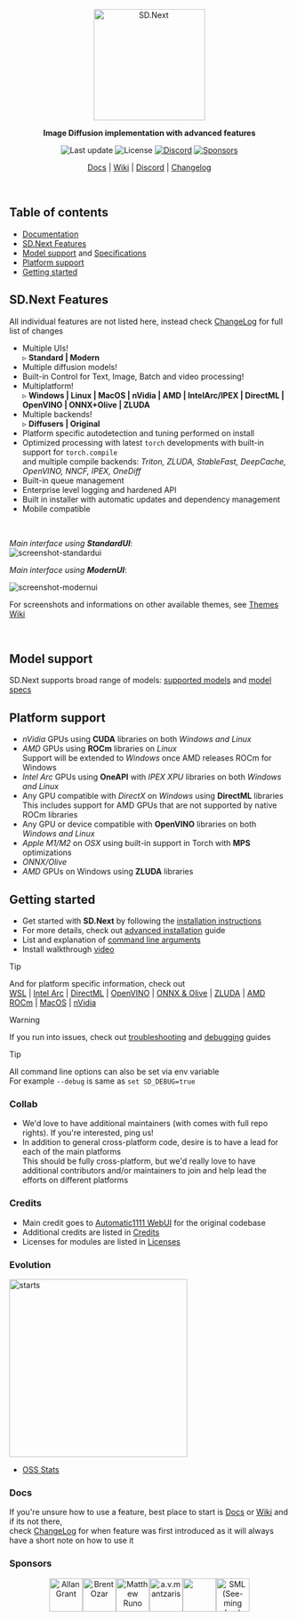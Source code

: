 <div align="center">
<img src="https://github.com/vladmandic/automatic/raw/master/html/logo-transparent.png" width=200 alt="SD.Next">

**Image Diffusion implementation with advanced features**

![Last update](https://img.shields.io/github/last-commit/vladmandic/automatic?svg=true)
![License](https://img.shields.io/github/license/vladmandic/automatic?svg=true)
[![Discord](https://img.shields.io/discord/1101998836328697867?logo=Discord&svg=true)](https://discord.gg/VjvR2tabEX)
[![Sponsors](https://img.shields.io/static/v1?label=Sponsor&message=%E2%9D%A4&logo=GitHub&color=%23fe8e86)](https://github.com/sponsors/vladmandic)

[Docs](https://vladmandic.github.io/sdnext-docs/) | [Wiki](https://github.com/vladmandic/automatic/wiki) | [Discord](https://discord.gg/VjvR2tabEX) | [Changelog](CHANGELOG.md)

</div>
</br>

## Table of contents

- [Documentation](https://vladmandic.github.io/sdnext-docs/)
- [SD.Next Features](#sdnext-features)
- [Model support](#model-support) and [Specifications]()
- [Platform support](#platform-support)
- [Getting started](#getting-started)

## SD.Next Features

All individual features are not listed here, instead check [ChangeLog](CHANGELOG.md) for full list of changes
- Multiple UIs!  
  ▹ **Standard | Modern**  
- Multiple diffusion models!  
- Built-in Control for Text, Image, Batch and video processing!  
- Multiplatform!  
 ▹ **Windows | Linux | MacOS | nVidia | AMD | IntelArc/IPEX | DirectML | OpenVINO | ONNX+Olive | ZLUDA**
- Multiple backends!  
  ▹ **Diffusers | Original**  
- Platform specific autodetection and tuning performed on install  
- Optimized processing with latest `torch` developments with built-in support for `torch.compile`  
  and multiple compile backends: *Triton, ZLUDA, StableFast, DeepCache, OpenVINO, NNCF, IPEX, OneDiff*  
- Built-in queue management  
- Enterprise level logging and hardened API  
- Built in installer with automatic updates and dependency management  
- Mobile compatible  

<br>

*Main interface using **StandardUI***:  
![screenshot-standardui](https://github.com/user-attachments/assets/cab47fe3-9adb-4d67-aea9-9ee738df5dcc)

*Main interface using **ModernUI***:  

![screenshot-modernui](https://github.com/user-attachments/assets/39e3bc9a-a9f7-4cda-ba33-7da8def08032)

For screenshots and informations on other available themes, see [Themes Wiki](wiki/Themes.md)

<br>

## Model support

SD.Next supports broad range of models: [supported models](wiki/Model-Support.md) and [model specs](wiki/Models.md)  

## Platform support

- *nVidia* GPUs using **CUDA** libraries on both *Windows and Linux*  
- *AMD* GPUs using **ROCm** libraries on *Linux*  
  Support will be extended to *Windows* once AMD releases ROCm for Windows  
- *Intel Arc* GPUs using **OneAPI** with *IPEX XPU* libraries on both *Windows and Linux*  
- Any GPU compatible with *DirectX* on *Windows* using **DirectML** libraries  
  This includes support for AMD GPUs that are not supported by native ROCm libraries  
- Any GPU or device compatible with **OpenVINO** libraries on both *Windows and Linux*  
- *Apple M1/M2* on *OSX* using built-in support in Torch with **MPS** optimizations  
- *ONNX/Olive*  
- *AMD* GPUs on Windows using **ZLUDA** libraries

## Getting started

- Get started with **SD.Next** by following the [installation instructions](https://github.com/vladmandic/automatic/wiki/Installation)  
- For more details, check out [advanced installation](https://github.com/vladmandic/automatic/wiki/Advanced-Install) guide  
- List and explanation of [command line arguments](https://github.com/vladmandic/automatic/wiki/CLI-Arguments)
- Install walkthrough [video](https://www.youtube.com/watch?v=nWTnTyFTuAs)

> [!TIP]
> And for platform specific information, check out  
> [WSL](https://github.com/vladmandic/automatic/wiki/WSL) | [Intel Arc](https://github.com/vladmandic/automatic/wiki/Intel-ARC) | [DirectML](https://github.com/vladmandic/automatic/wiki/DirectML) | [OpenVINO](https://github.com/vladmandic/automatic/wiki/OpenVINO) | [ONNX & Olive](https://github.com/vladmandic/automatic/wiki/ONNX-Runtime) | [ZLUDA](https://github.com/vladmandic/automatic/wiki/ZLUDA) | [AMD ROCm](https://github.com/vladmandic/automatic/wiki/AMD-ROCm) | [MacOS](https://github.com/vladmandic/automatic/wiki/MacOS-Python.md) | [nVidia](https://github.com/vladmandic/automatic/wiki/nVidia)

> [!WARNING]
> If you run into issues, check out [troubleshooting](https://github.com/vladmandic/automatic/wiki/Troubleshooting) and [debugging](https://github.com/vladmandic/automatic/wiki/Debug) guides  

> [!TIP]
> All command line options can also be set via env variable  
> For example `--debug` is same as `set SD_DEBUG=true`  

### Collab

- We'd love to have additional maintainers (with comes with full repo rights). If you're interested, ping us!  
- In addition to general cross-platform code, desire is to have a lead for each of the main platforms  
This should be fully cross-platform, but we'd really love to have additional contributors and/or maintainers to join and help lead the efforts on different platforms  

### Credits

- Main credit goes to [Automatic1111 WebUI](https://github.com/AUTOMATIC1111/stable-diffusion-webui) for the original codebase  
- Additional credits are listed in [Credits](https://github.com/AUTOMATIC1111/stable-diffusion-webui/#credits)  
- Licenses for modules are listed in [Licenses](html/licenses.html)  

### Evolution

<a href="https://star-history.com/#vladmandic/automatic&Date">
  <picture width=640>
    <source media="(prefers-color-scheme: dark)" srcset="https://api.star-history.com/svg?repos=vladmandic/automatic&type=Date&theme=dark" />
    <img src="https://api.star-history.com/svg?repos=vladmandic/automatic&type=Date" alt="starts" width="320">
  </picture>
</a>

- [OSS Stats](https://ossinsight.io/analyze/vladmandic/automatic#overview)

### Docs

If you're unsure how to use a feature, best place to start is [Docs](https://vladmandic.github.io/sdnext-docs/) or [Wiki](https://github.com/vladmandic/automatic/wiki) and if its not there,  
check [ChangeLog](CHANGELOG.md) for when feature was first introduced as it will always have a short note on how to use it  

### Sponsors

<div align="center">
<!-- sponsors --><a href="https://github.com/allangrant"><img src="https://github.com/allangrant.png" width="60px" alt="Allan Grant" /></a><a href="https://github.com/BrentOzar"><img src="https://github.com/BrentOzar.png" width="60px" alt="Brent Ozar" /></a><a href="https://github.com/inktomi"><img src="https://github.com/inktomi.png" width="60px" alt="Matthew Runo" /></a><a href="https://github.com/mantzaris"><img src="https://github.com/mantzaris.png" width="60px" alt="a.v.mantzaris" /></a><a href="https://github.com/CurseWave"><img src="https://github.com/CurseWave.png" width="60px" alt="" /></a><a href="https://github.com/smlbiobot"><img src="https://github.com/smlbiobot.png" width="60px" alt="SML (See-ming Lee)" /></a><!-- sponsors -->
</div>

<br>
